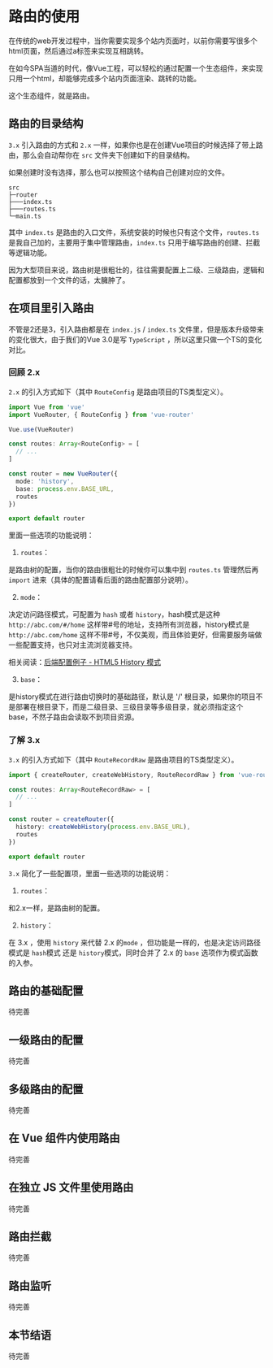 # 路由的使用

在传统的web开发过程中，当你需要实现多个站内页面时，以前你需要写很多个html页面，然后通过a标签来实现互相跳转。

在如今SPA当道的时代，像Vue工程，可以轻松的通过配置一个生态组件，来实现只用一个html，却能够完成多个站内页面渲染、跳转的功能。

这个生态组件，就是路由。

## 路由的目录结构

`3.x` 引入路由的方式和 `2.x` 一样，如果你也是在创建Vue项目的时候选择了带上路由，那么会自动帮你在 `src` 文件夹下创建如下的目录结构。

如果创建时没有选择，那么也可以按照这个结构自己创建对应的文件。

```
src
├─router
├───index.ts
├───routes.ts
└─main.ts
```

其中 `index.ts` 是路由的入口文件，系统安装的时候也只有这个文件，`routes.ts` 是我自己加的，主要用于集中管理路由，`index.ts` 只用于编写路由的创建、拦截等逻辑功能。

因为大型项目来说，路由树是很粗壮的，往往需要配置上二级、三级路由，逻辑和配置都放到一个文件的话，太臃肿了。

## 在项目里引入路由

不管是2还是3，引入路由都是在 `index.js` / `index.ts` 文件里，但是版本升级带来的变化很大，由于我们的Vue 3.0是写 `TypeScript` ，所以这里只做一个TS的变化对比。

### 回顾 2.x

`2.x` 的引入方式如下（其中 `RouteConfig` 是路由项目的TS类型定义）。

```ts
import Vue from 'vue'
import VueRouter, { RouteConfig } from 'vue-router'

Vue.use(VueRouter)

const routes: Array<RouteConfig> = [
  // ...
]

const router = new VueRouter({
  mode: 'history',
  base: process.env.BASE_URL,
  routes
})

export default router
```

里面一些选项的功能说明：

1. `routes`：

是路由树的配置，当你的路由很粗壮的时候你可以集中到 `routes.ts` 管理然后再 `import` 进来（具体的配置请看后面的路由配置部分说明）。

2. `mode`：

决定访问路径模式，可配置为 `hash` 或者 `history`，hash模式是这种 `http://abc.com/#/home` 这样带#号的地址，支持所有浏览器，history模式是 `http://abc.com/home` 这样不带#号，不仅美观，而且体验更好，但需要服务端做一些配置支持，也只对主流浏览器支持。

相关阅读：[后端配置例子 - HTML5 History 模式](https://router.vuejs.org/zh/guide/essentials/history-mode.html#%E5%90%8E%E7%AB%AF%E9%85%8D%E7%BD%AE%E4%BE%8B%E5%AD%90)

3. `base`：

是history模式在进行路由切换时的基础路径，默认是 '/' 根目录，如果你的项目不是部署在根目录下，而是二级目录、三级目录等多级目录，就必须指定这个base，不然子路由会读取不到项目资源。

### 了解 3.x

`3.x` 的引入方式如下（其中 `RouteRecordRaw` 是路由项目的TS类型定义）。

```ts
import { createRouter, createWebHistory, RouteRecordRaw } from 'vue-router'

const routes: Array<RouteRecordRaw> = [
  // ...
]

const router = createRouter({
  history: createWebHistory(process.env.BASE_URL),
  routes
})

export default router
```

`3.x` 简化了一些配置项，里面一些选项的功能说明：

1. `routes`：

和2.x一样，是路由树的配置。

2. `history`：

在 3.x ，使用 `history` 来代替 2.x 的`mode` ，但功能是一样的，也是决定访问路径模式是 `hash`模式 还是 `history`模式，同时合并了 2.x 的 `base` 选项作为模式函数的入参。

## 路由的基础配置

待完善

## 一级路由的配置

待完善

## 多级路由的配置

待完善

## 在 Vue 组件内使用路由

待完善

## 在独立 JS 文件里使用路由

待完善

## 路由拦截

待完善

## 路由监听

待完善

## 本节结语

待完善
